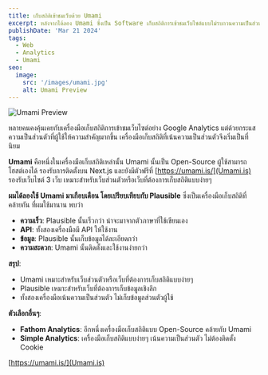 ```yaml
---
title: เก็บสถิติเข้าชมเว็บด้วย Umami
excerpt: หลังจากได้ลอง Umami ซึ่งเป็น Software เก็บสถิติการเข้าชมเว็บไซต์แบบไม่รบกวนความเป็นส่วนตัวของผู้ใช้งานและไม่ต้องทำ Cookie Consent เลยนำมาลองเทียบกับ Plausible
publishDate: 'Mar 21 2024'
tags:
  - Web
  - Analytics
  - Umami
seo:
  image:
    src: '/images/umami.jpg'
    alt: Umami Preview
---
```


![Umami Preview](/images/umami.jpg)

หลายคนคงคุ้นเคยกับเครื่องมือเก็บสถิติการเข้าชมเว็บไซต์อย่าง Google Analytics แต่ด้วยกระแสความเป็นส่วนตัวที่ผู้ใช้ให้ความสำคัญมากขึ้น เครื่องมือเก็บสถิติที่เน้นความเป็นส่วนตัวจึงเริ่มเป็นที่นิยม

**Umami** คือหนึ่งในเครื่องมือเก็บสถิติเหล่านั้น Umami นั้นเป็น Open-Source ผู้ใช้สามารถโฮสต์เองได้ รองรับการติดตั้งบน Next.js และยังมีตัวฟรีที่ [https://umami.is/](Umami.is) รองรับเว็บไซต์ 3 เว็บ เหมาะสำหรับเว็บส่วนตัวหรือเว็บที่ต้องการเก็บสถิติแบบง่ายๆ

**ผมได้ลองใช้ Umami มาเกือบเดือน โดยเปรียบเทียบกับ Plausible** ซึ่งเป็นเครื่องมือเก็บสถิติที่คล้ายกัน ที่ผมใช้มานาน พบว่า

- **ความเร็ว**: Plausible นั้นเร็วกว่า น่าจะมาจากตัวภาษาที่ใช้เขียนเอง
- **API**: ทั้งสองเครื่องมือมี API ให้ใช้งาน
- **ข้อมูล**: Plausible นั้นเก็บข้อมูลได้ละเอียดกว่า
- **ความสะดวก**: Umami นั้นติดตั้งและใช้งานง่ายกว่า

**สรุป**:

- Umami เหมาะสำหรับเว็บส่วนตัวหรือเว็บที่ต้องการเก็บสถิติแบบง่ายๆ
- Plausible เหมาะสำหรับเว็บที่ต้องการเก็บข้อมูลเชิงลึก
- ทั้งสองเครื่องมือเน้นความเป็นส่วนตัว ไม่เก็บข้อมูลส่วนตัวผู้ใช้

**ตัวเลือกอื่นๆ**:

- **Fathom Analytics**: อีกหนึ่งเครื่องมือเก็บสถิติแบบ Open-Source คล้ายกับ Umami
- **Simple Analytics**: เครื่องมือเก็บสถิติแบบง่ายๆ เน้นความเป็นส่วนตัว ไม่ต้องติดตั้ง Cookie

[https://umami.is/](Umami.is)
